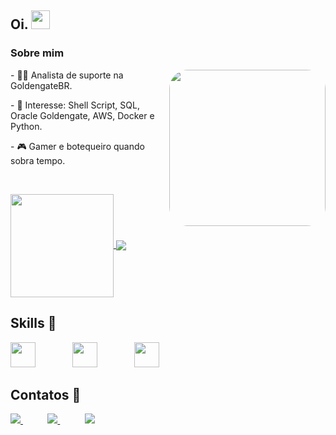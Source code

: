 ## Oi. <img src="https://raw.githubusercontent.com/iampavangandhi/iampavangandhi/master/gifs/Hi.gif" width="30px"></h2>

### Sobre mim
<img align="right" width="250" height="250" style="border-radius:30px;" src="naruto.gif?raw=true" />
<p> - 👨‍💻 Analista de suporte na GoldengateBR. </p>
<p> - 🎯 Interesse: Shell Script, SQL, Oracle Goldengate, AWS, Docker e Python. </p>
<p> - 🎮 Gamer e botequeiro quando sobra tempo. </p>
&nbsp;&nbsp;&nbsp;&nbsp;&nbsp;&nbsp;&nbsp;&nbsp;&nbsp;&nbsp;&nbsp;&nbsp;&nbsp; 
</div>

<p>
  <a href="https://github.com/anuraghazra/github-readme-stats">
    <img
      align="center"
      height="165"
      src="https://github-readme-stats.vercel.app/api?username=klebergomesdossantos&show_icons=true&theme=dark&include_all_commits=true&count_private=true"
    />
  </a>
  <a href="https://github.com/anuraghazra/github-readme-stats">
    <img
      align="center"
      src="https://github-readme-stats.vercel.app/api/top-langs/?username=klebergomesdossantos&layout=compact&langs_count=7&theme=dark"
    />
  </a>
</p>

## Skills 🥷
<div>
    <img height="40" src="https://cdn.jsdelivr.net/gh/devicons/devicon/icons/bash/bash-original.svg" />
    &nbsp;&nbsp;&nbsp;&nbsp;&nbsp;&nbsp;&nbsp;&nbsp;&nbsp;&nbsp;&nbsp;&nbsp;&nbsp;
    <!--
    <img height="40" src="https://cdn.jsdelivr.net/gh/devicons/devicon/icons/mysql/mysql-original.svg" />
    &nbsp;&nbsp;&nbsp;&nbsp;&nbsp;&nbsp;&nbsp;&nbsp;&nbsp;&nbsp;&nbsp;&nbsp;&nbsp;      
    <img height="40" src="https://cdn.jsdelivr.net/gh/devicons/devicon/icons/postgresql/postgresql-original.svg" />
    &nbsp;&nbsp;&nbsp;&nbsp;&nbsp;&nbsp;&nbsp;&nbsp;&nbsp;&nbsp;&nbsp;&nbsp;&nbsp;
    <img height="40" src="https://raw.githubusercontent.com/github/explore/fbceb94436312b6dacde68d122a5b9c7d11f9524/topics/aws/aws.png">
    &nbsp;&nbsp;&nbsp;&nbsp;&nbsp;&nbsp;&nbsp;&nbsp;&nbsp;&nbsp;&nbsp;&nbsp;&nbsp;
    <img height="40" src="https://raw.githubusercontent.com/devicons/devicon/master/icons/docker/docker-original.svg">
    &nbsp;&nbsp;&nbsp;&nbsp;&nbsp;&nbsp;&nbsp;&nbsp;&nbsp;&nbsp;&nbsp;&nbsp;&nbsp;
    -->
    <img height="40" src="https://cdn.jsdelivr.net/gh/devicons/devicon/icons/oracle/oracle-original.svg" />
    &nbsp;&nbsp;&nbsp;&nbsp;&nbsp;&nbsp;&nbsp;&nbsp;&nbsp;&nbsp;&nbsp;&nbsp;&nbsp;
    <img height="40" src="https://cdn.jsdelivr.net/gh/devicons/devicon/icons/python/python-original.svg" />
          

</div>

## Contatos :iphone:

<p>
    <a href="https://github.com/KleberGomesDosSantos">
        <img  src="https://img.shields.io/badge/github-%23100000.svg?&style=for-the-badge&logo=github&logoColor=white&link=mailto:https://github.com/teteusAraujo">
    </a>
    &nbsp;&nbsp;&nbsp;&nbsp;&nbsp;&nbsp;&nbsp;&nbsp;&nbsp;
    <a href="mailto:kleberdmx@gmail.com">
        <img src="https://img.shields.io/badge/gmail-D14836?&style=for-the-badge&logo=gmail&logoColor=white&link=mailto:kleberdmx@gmail.com">
    </a>
    &nbsp;&nbsp;&nbsp;&nbsp;&nbsp;&nbsp;&nbsp;&nbsp;&nbsp;
    <a href="https://www.linkedin.com/in/klebergs/">
        <img src="https://img.shields.io/badge/linkedin-%230077B5.svg?&style=for-the-badge&logo=linkedin&logoColor=white&link=mailto:https://www.linkedin.com/in/klebergs/">
    </a>
</p>

